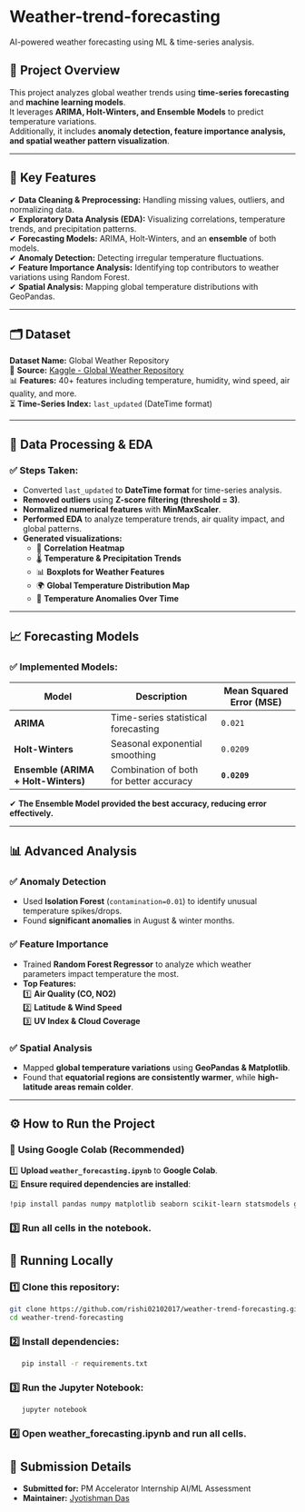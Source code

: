 # Weather-trend-forecasting
AI-powered weather forecasting using ML & time-series analysis.

## 📌 Project Overview
This project analyzes global weather trends using **time-series forecasting** and **machine learning models**.  
It leverages **ARIMA, Holt-Winters, and Ensemble Models** to predict temperature variations.  
Additionally, it includes **anomaly detection, feature importance analysis, and spatial weather pattern visualization**.

---

## 🚀 Key Features
✔ **Data Cleaning & Preprocessing:** Handling missing values, outliers, and normalizing data.  
✔ **Exploratory Data Analysis (EDA):** Visualizing correlations, temperature trends, and precipitation patterns.  
✔ **Forecasting Models:** ARIMA, Holt-Winters, and an **ensemble** of both models.  
✔ **Anomaly Detection:** Detecting irregular temperature fluctuations.  
✔ **Feature Importance Analysis:** Identifying top contributors to weather variations using Random Forest.  
✔ **Spatial Analysis:** Mapping global temperature distributions with GeoPandas.  

---

## 🗂️ Dataset
**Dataset Name:** Global Weather Repository  
📌 **Source:** [Kaggle - Global Weather Repository](https://www.kaggle.com/datasets/nelgiriyewithana/global-weather-repository)  
📊 **Features:** 40+ features including temperature, humidity, wind speed, air quality, and more.  
⏳ **Time-Series Index:** `last_updated` (DateTime format)  

---

## 🔬 Data Processing & EDA
### ✅ Steps Taken:
- Converted `last_updated` to **DateTime format** for time-series analysis.
- **Removed outliers** using **Z-score filtering (threshold = 3)**.
- **Normalized numerical features** with **MinMaxScaler**.
- **Performed EDA** to analyze temperature trends, air quality impact, and global patterns.
- **Generated visualizations:**
  - 📌 **Correlation Heatmap**
  - 🌡️ **Temperature & Precipitation Trends**
  - 📊 **Boxplots for Weather Features**
  - 🌍 **Global Temperature Distribution Map**
  - 🚨 **Temperature Anomalies Over Time**

---

## 📈 Forecasting Models
### ✅ Implemented Models:
| Model | Description | Mean Squared Error (MSE) |
|--------|-------------|-------------------------|
| **ARIMA** | Time-series statistical forecasting | `0.021` |
| **Holt-Winters** | Seasonal exponential smoothing | `0.0209` |
| **Ensemble (ARIMA + Holt-Winters)** | Combination of both for better accuracy | **`0.0209`** |

✔ **The Ensemble Model provided the best accuracy, reducing error effectively.**  

---

## 📊 Advanced Analysis
### ✅ **Anomaly Detection**
- Used **Isolation Forest** (`contamination=0.01`) to identify unusual temperature spikes/drops.
- Found **significant anomalies** in August & winter months.

### ✅ **Feature Importance**
- Trained **Random Forest Regressor** to analyze which weather parameters impact temperature the most.
- **Top Features:**  
  1️⃣ **Air Quality (CO, NO2)**  
  2️⃣ **Latitude & Wind Speed**  
  3️⃣ **UV Index & Cloud Coverage**  

### ✅ **Spatial Analysis**
- Mapped **global temperature variations** using **GeoPandas & Matplotlib**.
- Found that **equatorial regions are consistently warmer**, while **high-latitude areas remain colder**.

---

## ⚙️ How to Run the Project
### 📌 **Using Google Colab (Recommended)**
1️⃣ **Upload `weather_forecasting.ipynb`** to **Google Colab**.  
2️⃣ **Ensure required dependencies are installed**:
   ```sh
   !pip install pandas numpy matplotlib seaborn scikit-learn statsmodels geopandas
   ```
### 3️⃣ Run all cells in the notebook.

## 📌 Running Locally

### 1️⃣ Clone this repository:
```sh
git clone https://github.com/rishi02102017/weather-trend-forecasting.git
cd weather-trend-forecasting
```
### 2️⃣ Install dependencies:
```sh
   pip install -r requirements.txt
```
### 3️⃣ Run the Jupyter Notebook:
```sh
   jupyter notebook
```
### 4️⃣ Open weather_forecasting.ipynb and run all cells.

## 🔗 Submission Details
- **Submitted for:** PM Accelerator Internship AI/ML Assessment
- **Maintainer:** [Jyotishman Das](https://github.com/rishi02102017)

